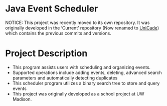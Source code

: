 # Java Event Scheduler 

NOTICE: This project was recently moved to its own repository. It was originally developed in the ‘Current’ repository (Now renamed to [UniCade](https://github.com/benlen10/UniCade)) which contains the previous commits and versions.  

# Project Description
- This program assists users with scheduling and organizing events.
- Supported operations include adding events, deleting, advanced search parameters and automatically detecting duplicates
- This scheduler program utilizes a binary search tree to store and query events
- This project was originally developed as a school project at UW Madison.
